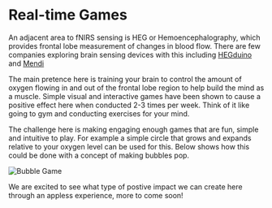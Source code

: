 # Real-time Games

 An adjacent area to fNIRS sensing is HEG or Hemoencephalography, which provides frontal lobe measurement of changes in blood flow. There are few companies exploring brain sensing devices with this including [HEGduino](https://www.hegalpha.com/) and [Mendi](https://www.kickstarter.com/projects/mendi/mendi-natural-brain-training-anytime-anywhere-anyone)

 The main pretence here is training your brain to control the amount of oxygen flowing in and out of the frontal lobe region to help build the mind as a muscle. Simple visual and interactive games have been shown to cause a positive effect here when conducted 2-3 times per week. Think of it like going to gym and conducting exercises for your mind.

 The challenge here is making engaging enough games that are fun, simple and intuitive to play. For example a simple circle that grows and expands relative to your oxygen level can be used for this. Below shows how this could be done with a concept of making bubbles pop. 

![Bubble Game](https://cdn.shopify.com/s/files/1/0304/7905/7027/files/bubblegame.png?v=1588955566)

 We are excited to see what type of postive impact we can create here through an appless experience, more to come soon!